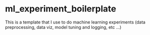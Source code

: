 # ml_experiment_boilerplate
This is a template that I use to do machine learning experiments (data preprocessing, data viz, model tuning and logging, etc ...)
